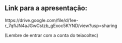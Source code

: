 ## Link para a apresentação: 

<p>https://drive.google.com/file/d/1ee-r_7qfiJN4aJGwCstzb_gExoc5KYND/view?usp=sharing</p>
(Lembre de entrar com a conta do teiacoltec)
